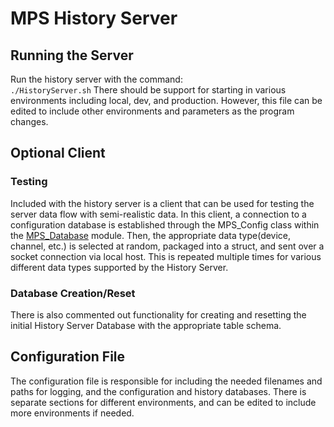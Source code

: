 # MPS History Server

## Running the Server
Run the history server with the command:  
`./HistoryServer.sh` 
There should be support for starting in various environments including local, dev, and production. However, this file can be edited to include other environments and parameters as the program changes. 

## Optional Client
### Testing
Included with the history server is a client that can be used for testing the server data flow with semi-realistic data. In this client, a connection to a configuration database is established through the MPS_Config class within the [MPS_Database](https://github.com/slaclab/mps_database/blob/master/mps_database/mps_config.py) module. Then, the appropriate data type(device, channel, etc.) is selected at random, packaged into a struct, and sent over a socket connection via local host. This is repeated multiple times for various different data types supported by the History Server.
### Database Creation/Reset
There is also commented out functionality for creating and resetting the initial History Server Database with the appropriate table schema. 

## Configuration File
The configuration file is responsible for including the needed filenames and paths for logging, and the configuration and history databases. There is separate sections for different environments, and can be edited to include more environments if needed. 
